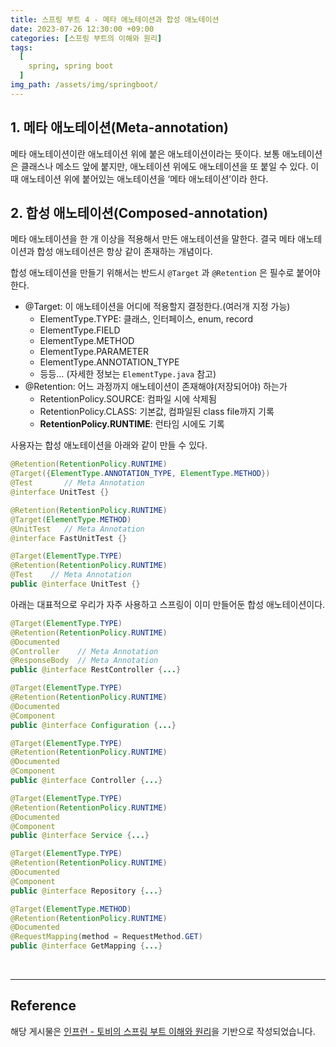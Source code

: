 ```yaml
---
title: 스프링 부트 4 - 메타 애노테이션과 합성 애노테이션
date: 2023-07-26 12:30:00 +09:00
categories: [스프링 부트의 이해와 원리]
tags:
  [
    spring, spring boot
  ]
img_path: /assets/img/springboot/
---
```

## 1. 메타 애노테이션(Meta-annotation)

메타 애노테이션이란 애노테이션 위에 붙은 애노테이션이라는 뜻이다. 보통 애노테이션은 클래스나 메소드 앞에 붙지만, 애노테이션 위에도 애노테이션을 또 붙일 수 있다. 이때 애노테이션 위에 붙어있는 애노테이션을 ‘메타 애노테이션’이라 한다.

## 2. 합성 애노테이션(Composed-annotation)

메타 애노테이션을 한 개 이상을 적용해서 만든 애노테이션을 말한다. 결국 메타 애노테이션과 합성 애노테이션은 항상 같이 존재하는 개념이다.

합성 애노테이션을 만들기 위해서는 반드시 `@Target` 과 `@Retention` 은 필수로 붙어야 한다.

- @Target: 이 애노테이션을 어디에 적용할지 결정한다.(여러개 지정 가능)
    - ElementType.TYPE: 클래스, 인터페이스, enum, record
    - ElementType.FIELD
    - ElementType.METHOD
    - ElementType.PARAMETER
    - ElementType.ANNOTATION_TYPE
    - 등등… (자세한 정보는 `ElementType.java` 참고)
- @Retention: 어느 과정까지 애노테이션이 존재해야(저장되어야) 하는가
    - RetentionPolicy.SOURCE: 컴파일 시에 삭제됨
    - RetentionPolicy.CLASS: 기본값, 컴파일된 class file까지 기록
    - **RetentionPolicy.RUNTIME**: 런타임 시에도 기록

사용자는 합성 애노테이션을 아래와 같이 만들 수 있다.

```java
@Retention(RetentionPolicy.RUNTIME)
@Target({ElementType.ANNOTATION_TYPE, ElementType.METHOD})
@Test       // Meta Annotation
@interface UnitTest {}

@Retention(RetentionPolicy.RUNTIME)
@Target(ElementType.METHOD)
@UnitTest   // Meta Annotation
@interface FastUnitTest {}

@Target(ElementType.TYPE)
@Retention(RetentionPolicy.RUNTIME)
@Test    // Meta Annotation
public @interface UnitTest {}
```


아래는 대표적으로 우리가 자주 사용하고 스프링이 이미 만들어둔 합성 애노테이션이다.

```java
@Target(ElementType.TYPE)
@Retention(RetentionPolicy.RUNTIME)
@Documented
@Controller    // Meta Annotation
@ResponseBody  // Meta Annotation
public @interface RestController {...}

@Target(ElementType.TYPE)
@Retention(RetentionPolicy.RUNTIME)
@Documented
@Component
public @interface Configuration {...}

@Target(ElementType.TYPE)
@Retention(RetentionPolicy.RUNTIME)
@Documented
@Component
public @interface Controller {...}

@Target(ElementType.TYPE)
@Retention(RetentionPolicy.RUNTIME)
@Documented
@Component
public @interface Service {...}

@Target(ElementType.TYPE)
@Retention(RetentionPolicy.RUNTIME)
@Documented
@Component
public @interface Repository {...}

@Target(ElementType.METHOD)
@Retention(RetentionPolicy.RUNTIME)
@Documented
@RequestMapping(method = RequestMethod.GET)
public @interface GetMapping {...}
```

<br>

---
## Reference
해당 게시물은 [인프런 - 토비의 스프링 부트 이해와 원리](https://www.inflearn.com/course/%ED%86%A0%EB%B9%84-%EC%8A%A4%ED%94%84%EB%A7%81%EB%B6%80%ED%8A%B8-%EC%9D%B4%ED%95%B4%EC%99%80%EC%9B%90%EB%A6%AC)을 기반으로 작성되었습니다.